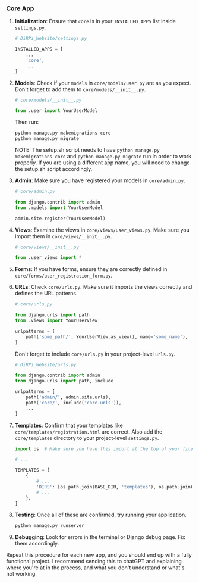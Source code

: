 ### Core App

1. **Initialization**: Ensure that `core` is in your `INSTALLED_APPS` list inside `settings.py`.

    ```python
    # DiRPi_Website/settings.py

    INSTALLED_APPS = [
        ...
        'core',
        ...
    ]
    ```

2. **Models**: Check if your `models` in `core/models/user.py` are as you expect. Don't forget to add them to `core/models/__init__.py`.

    ```python
    # core/models/__init__.py

    from .user import YourUserModel
    ```

    Then run:

    ```bash
    python manage.py makemigrations core
    python manage.py migrate
    ```

    NOTE: The setup.sh script needs to have `python manage.py makemigrations core` and `python manage.py migrate` run in order to work properly. If you are using a different app name, you will need to change the setup.sh script accordingly.

3. **Admin**: Make sure you have registered your models in `core/admin.py`.

    ```python
    # core/admin.py

    from django.contrib import admin
    from .models import YourUserModel

    admin.site.register(YourUserModel)
    ```

4. **Views**: Examine the views in `core/views/user_views.py`. Make sure you import them in `core/views/__init__.py`.

    ```python
    # core/views/__init__.py

    from .user_views import *
    ```

5. **Forms**: If you have forms, ensure they are correctly defined in `core/forms/user_registration_form.py`.

6. **URLs**: Check `core/urls.py`. Make sure it imports the views correctly and defines the URL patterns.

    ```python
    # core/urls.py

    from django.urls import path
    from .views import YourUserView

    urlpatterns = [
        path('some_path/', YourUserView.as_view(), name='some_name'),
    ]
    ```

    Don't forget to include `core/urls.py` in your project-level `urls.py`.

    ```python
    # DiRPi_Website/urls.py

    from django.contrib import admin
    from django.urls import path, include

    urlpatterns = [
        path('admin/', admin.site.urls),
        path('core/', include('core.urls')),
        ...
    ]
    ```

7. **Templates**: Confirm that your templates like `core/templates/registration.html` are correct. Also add the `core/templates` directory to your project-level `settings.py`.
    ```python
    import os  # Make sure you have this import at the top of your file

    # ...

    TEMPLATES = [
        {
            # ...
            'DIRS': [os.path.join(BASE_DIR, 'templates'), os.path.join(BASE_DIR, 'core/templates')],  # Add your project's templates directory here
            # ...
        },
    ]
    ```


8. **Testing**: Once all of these are confirmed, try running your application.

    ```bash
    python manage.py runserver
    ```

9. **Debugging**: Look for errors in the terminal or Django debug page. Fix them accordingly.

Repeat this procedure for each new app, and you should end up with a fully functional project. I recommend sending this to chatGPT and explaining where you're at in the process, and what you don't understand or what's not working
